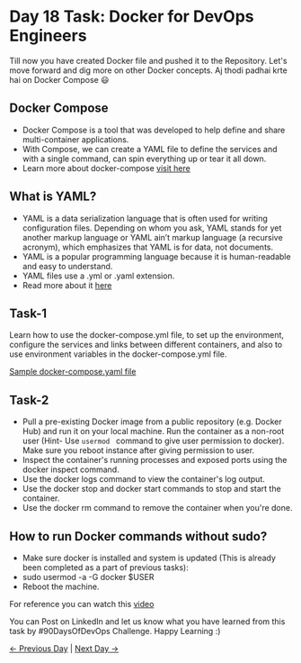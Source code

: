 # Day 18 Task: Docker for DevOps Engineers

Till now you have created Docker file and pushed it to the Repository. Let's move forward and dig more on other Docker concepts.
Aj thodi padhai krte hai on Docker Compose 😃

## Docker Compose

- Docker Compose is a tool that was developed to help define and share multi-container applications.
- With Compose, we can create a YAML file to define the services and with a single command, can spin everything up or tear it all down.
- Learn more about docker-compose [visit here](https://tecadmin.net/tutorial/docker/docker-compose/)

## What is YAML?

- YAML is a data serialization language that is often used for writing configuration files. Depending on whom you ask, YAML stands for yet another markup language or YAML ain’t markup language (a recursive acronym), which emphasizes that YAML is for data, not documents.
- YAML is a popular programming language because it is human-readable and easy to understand.
- YAML files use a .yml or .yaml extension.
- Read more about it [here](https://www.redhat.com/en/topics/automation/what-is-yaml)

## Task-1

Learn how to use the docker-compose.yml file, to set up the environment, configure the services and links between different containers, and also to use environment variables in the docker-compose.yml file.

[Sample docker-compose.yaml file](https://github.com/LondheShubham153/90DaysOfDevOps/blob/master/2023/day18/docker-compose.yaml)

## Task-2

- Pull a pre-existing Docker image from a public repository (e.g. Docker Hub) and run it on your local machine. Run the container as a non-root user (Hint- Use `usermod ` command to give user permission to docker). Make sure you reboot instance after giving permission to user.
- Inspect the container's running processes and exposed ports using the docker inspect command.
- Use the docker logs command to view the container's log output.
- Use the docker stop and docker start commands to stop and start the container.
- Use the docker rm command to remove the container when you're done.

## How to run Docker commands without sudo?

- Make sure docker is installed and system is updated (This is already been completed as a part of previous tasks):
- sudo usermod -a -G docker $USER
- Reboot the machine.

For reference you can watch this [video](https://youtu.be/Tevxhn6Odc8)

You can Post on LinkedIn and let us know what you have learned from this task by #90DaysOfDevOps Challenge. Happy Learning :)

[← Previous Day](../day17/README.md) | [Next Day →](../day19/README.md)
